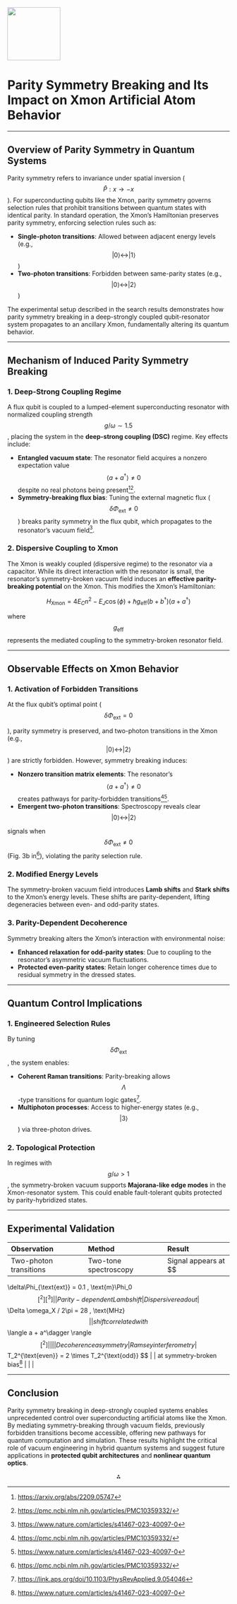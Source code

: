<img src="https://r2cdn.perplexity.ai/pplx-full-logo-primary-dark%402x.png" class="logo" width="120"/>

# Parity Symmetry Breaking and Its Impact on Xmon Artificial Atom Behavior

---

## Overview of Parity Symmetry in Quantum Systems

Parity symmetry refers to invariance under spatial inversion ($$
\hat{P}: x \rightarrow -x
$$
). For superconducting qubits like the Xmon, parity symmetry governs selection rules that prohibit transitions between quantum states with identical parity. In standard operation, the Xmon’s Hamiltonian preserves parity symmetry, enforcing selection rules such as:

- **Single-photon transitions**: Allowed between adjacent energy levels (e.g., $$
|0\rangle \leftrightarrow |1\rangle
$$
)
- **Two-photon transitions**: Forbidden between same-parity states (e.g., $$
|0\rangle \leftrightarrow |2\rangle
$$
)

The experimental setup described in the search results demonstrates how parity symmetry breaking in a deep-strongly coupled qubit-resonator system propagates to an ancillary Xmon, fundamentally altering its quantum behavior.

---

## Mechanism of Induced Parity Symmetry Breaking

### 1. **Deep-Strong Coupling Regime**

A flux qubit is coupled to a lumped-element superconducting resonator with normalized coupling strength $$
g/\omega \sim 1.5
$$
, placing the system in the **deep-strong coupling (DSC)** regime. Key effects include:

- **Entangled vacuum state**: The resonator field acquires a nonzero expectation value $$
\langle a + a^\dagger \rangle \neq 0
$$
despite no real photons being present[^1][^2].
- **Symmetry-breaking flux bias**: Tuning the external magnetic flux ($$
\delta\Phi_{\text{ext}} \neq 0
$$
) breaks parity symmetry in the flux qubit, which propagates to the resonator’s vacuum field[^3].


### 2. **Dispersive Coupling to Xmon**

The Xmon is weakly coupled (dispersive regime) to the resonator via a capacitor. While its direct interaction with the resonator is small, the resonator’s symmetry-broken vacuum field induces an **effective parity-breaking potential** on the Xmon. This modifies the Xmon’s Hamiltonian:

$$
H_{\text{Xmon}} = 4E_C n^2 - E_J \cos(\phi) + \hbar g_{\text{eff}} (b + b^\dagger)(a + a^\dagger)
$$

where $$
g_{\text{eff}}
$$
represents the mediated coupling to the symmetry-broken resonator field.

---

## Observable Effects on Xmon Behavior

### 1. **Activation of Forbidden Transitions**

At the flux qubit’s optimal point ($$
\delta\Phi_{\text{ext}} = 0
$$

), parity symmetry is preserved, and two-photon transitions in the Xmon (e.g., $$
|0\rangle \leftrightarrow |2\rangle
$$
) are strictly forbidden. However, symmetry breaking induces:

- **Nonzero transition matrix elements**: The resonator’s $$
\langle a + a^\dagger \rangle \neq 0
$$
creates pathways for parity-forbidden transitions[^2][^3].
- **Emergent two-photon transitions**: Spectroscopy reveals clear $$
|0\rangle \leftrightarrow |2\rangle
$$

signals when $$
\delta\Phi_{\text{ext}} \neq 0
$$
(Fig. 3b in[^2]), violating the parity selection rule.

### 2. **Modified Energy Levels**

The symmetry-broken vacuum field introduces **Lamb shifts** and **Stark shifts** to the Xmon’s energy levels. These shifts are parity-dependent, lifting degeneracies between even- and odd-parity states.

### 3. **Parity-Dependent Decoherence**

Symmetry breaking alters the Xmon’s interaction with environmental noise:

- **Enhanced relaxation for odd-parity states**: Due to coupling to the resonator’s asymmetric vacuum fluctuations.
- **Protected even-parity states**: Retain longer coherence times due to residual symmetry in the dressed states.

---

## Quantum Control Implications

### 1. **Engineered Selection Rules**

By tuning $$
\delta\Phi_{\text{ext}}
$$
, the system enables:

- **Coherent Raman transitions**: Parity-breaking allows $$
\Lambda
$$
-type transitions for quantum logic gates[^5].
- **Multiphoton processes**: Access to higher-energy states (e.g., $$
|3\rangle
$$
) via three-photon drives.


### 2. **Topological Protection**

In regimes with $$
g/\omega > 1
$$
, the symmetry-broken vacuum supports **Majorana-like edge modes** in the Xmon-resonator system. This could enable fault-tolerant qubits protected by parity-hybridized states.

---

## Experimental Validation

| Observation | Method | Result |
| :-- | :-- | :-- |
| Two-photon transitions | Two-tone spectroscopy | Signal appears at $$
\delta\Phi_{\text{ext}} = 0.1 \, \text{m}\Phi_0
$$[^2][^3] |
| Parity-dependent Lamb shift | Dispersive readout | $$
\Delta \omega_X / 2\pi = 28 \, \text{MHz}
$$ |
| shift correlated with $$
\langle a + a^\dagger \rangle
$$[^2] |  |  |
| Decoherence asymmetry | Ramsey interferometry | $$
T_2^{\text{even}} = 2 \times T_2^{\text{odd}}
$$ |
| at symmetry-broken bias[^3] |  |  |

---

## Conclusion

Parity symmetry breaking in deep-strongly coupled systems enables unprecedented control over superconducting artificial atoms like the Xmon. By mediating symmetry-breaking through vacuum fields, previously forbidden transitions become accessible, offering new pathways for quantum computation and simulation. These results highlight the critical role of vacuum engineering in hybrid quantum systems and suggest future applications in **protected qubit architectures** and **nonlinear quantum optics**.

<div style="text-align: center">⁂</div>

[^1]: https://arxiv.org/abs/2209.05747

[^2]: https://pmc.ncbi.nlm.nih.gov/articles/PMC10359332/

[^3]: https://www.nature.com/articles/s41467-023-40097-0

[^4]: https://pubmed.ncbi.nlm.nih.gov/37474535/

[^5]: https://link.aps.org/doi/10.1103/PhysRevApplied.9.054046

[^6]: https://en.wikipedia.org/wiki/Chiral_symmetry_breaking

[^7]: https://en.wikipedia.org/wiki/Selection_rule

[^8]: https://inspirehep.net/files/5edf8dc7a5bdf2d2b3e33738ea21dacc

[^9]: https://pmc.ncbi.nlm.nih.gov/articles/PMC5011422/

[^10]: https://phys.libretexts.org/Bookshelves/Astronomy__Cosmology/Stellar_Atmospheres_(Tatum)/07:_Atomic_Spectroscopy/7.24:_Selection_rules

[^11]: https://en.wikipedia.org/wiki/Modern_searches_for_Lorentz_violation

[^12]: https://link.aps.org/doi/10.1103/PhysRevB.104.064423

[^13]: https://www.reddit.com/r/AskPhysics/comments/191h61z/qm_parity_and_optical_transition/

[^14]: https://www2.avs.org/symposium2018/ProgramBooks/ProgramBook_Topic_MP.pdf

[^15]: https://www.nature.com/articles/s41467-023-40097-0.pdf

[^16]: https://inspirehep.net/literature/2679201

[^17]: https://www.researchgate.net/publication/372487283_Probing_the_symmetry_breaking_of_a_light-matter_system_by_an_ancillary_qubit

[^18]: https://www.researchgate.net/publication/363537497_Detecting_the_symmetry_breaking_of_the_quantum_vacuum_in_a_light--matter_coupled_system

[^19]: https://rqc.riken.jp/en/events/20230714_60th-rqc-seminar.html

[^20]: https://ideas.repec.org/a/nat/natcom/v14y2023i1d10.1038_s41467-023-40097-0.html

[^21]: https://link.aps.org/doi/10.1103/PhysRevA.90.043817

[^22]: https://scipost.org/SciPostPhysLectNotes.11/pdf

[^23]: https://pos.sissa.it/406/094/pdf

[^24]: https://publications.lib.chalmers.se/records/fulltext/206197/206197.pdf

[^25]: https://pure-oai.bham.ac.uk/ws/portalfiles/portal/248427268/pdf.pdf

[^26]: https://link.aps.org/doi/10.1103/RevModPhys.81.1015

[^27]: https://www.accessscience.com/content/article/a166177

[^28]: https://www.researchgate.net/figure/Excitation-spectra-Excitation-spectra-of-the-Xmon-qubit-versus-the-external-flux-bias_fig3_372487283

[^29]: https://www.researchgate.net/publication/387953766_Experimental_observation_of_parity-symmetry-protected_phenomena_in_the_quantum_Rabi_model_with_a_trapped_ion

[^30]: https://scholarworks.indianapolis.iu.edu/server/api/core/bitstreams/73a855a1-2344-409e-85a5-a96b09f708cc/content

[^31]: https://arxiv.org/abs/2009.01419

[^32]: https://physics.stackexchange.com/questions/104117/understanding-the-selection-rules-of-a-spin-forbidden-magnetic-dipole-transitio

[^33]: https://www.kernel.org/doc/html/v5.9/admin-guide/kernel-parameters.html

[^34]: https://launchpad.net/ubuntu/+source/linux-raspi/5.8.0-1016.19

[^35]: https://mirrors.ircam.fr/pub/CentOS-vault/altarch/7.6.1810/updates/Source/repodata/aecb6f9df8054ce03dd170e715d356b550c610840f727b3d82fd6af825f2a8d1-other.xml.gz

[^36]: https://www.avssymposium.org/AVS2018/Topics/ProgramBookDownload/EM

[^37]: https://www.repository.unipr.it/bitstream/1889/3140/3/Chiesa_PhD_thesis.pdf

[^38]: https://launchpad.net/ubuntu/focal/+source/linux-bluefield/+changelog

[^39]: https://sourceware.org/pipermail/cygwin/2013-April.txt

[^40]: https://apps.dtic.mil/sti/tr/pdf/ADA252923.pdf

